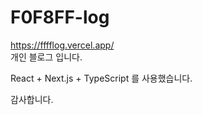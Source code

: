 # F0F8FF-log

https://fffflog.vercel.app/
<br/>
개인 블로그 입니다.

React + Next.js + TypeScript 를 사용했습니다.

감사합니다.
